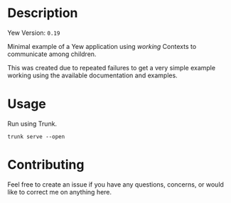 # Description

Yew Version: `0.19`

Minimal example of a Yew application using _working_ Contexts to communicate among children.

This was created due to repeated failures to get a very simple example working using the available documentation and examples.

# Usage

Run using Trunk.

`trunk serve --open`

# Contributing

Feel free to create an issue if you have any questions, concerns, or would like to correct me on anything here.
